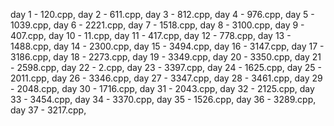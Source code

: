 day 1 - 120.cpp,
day 2 - 611.cpp,
day 3 - 812.cpp,
day 4 - 976.cpp,
day 5 - 1039.cpp,
day 6 - 2221.cpp,
day 7 - 1518.cpp,
day 8 - 3100.cpp,
day 9 - 407.cpp,
day 10 - 11.cpp,
day 11 - 417.cpp,
day 12 - 778.cpp,
day 13 - 1488.cpp,
day 14 - 2300.cpp,
day 15 - 3494.cpp,
day 16 - 3147.cpp,
day 17 - 3186.cpp,
day 18 - 2273.cpp,
day 19 - 3349.cpp,
day 20 - 3350.cpp,
day 21 - 2598.cpp,
day 22 - 2.cpp,
day 23 - 3397.cpp,
day 24 - 1625.cpp,
day 25 - 2011.cpp,
day 26 - 3346.cpp,
day 27 - 3347.cpp,
day 28 - 3461.cpp,
day 29 - 2048.cpp,
day 30 - 1716.cpp,
day 31 - 2043.cpp,
day 32 - 2125.cpp,
day 33 - 3454.cpp,
day 34 - 3370.cpp,
day 35 - 1526.cpp,
day 36 - 3289.cpp,
day 37 - 3217.cpp,